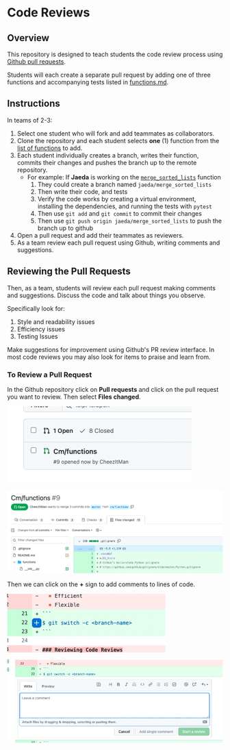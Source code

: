 # Code Reviews

## Overview

This repository is designed to teach students the code review process using [Github pull requests](https://docs.github.com/en/pull-requests/collaborating-with-pull-requests/proposing-changes-to-your-work-with-pull-requests/about-pull-requests).  

Students will each create a separate pull request by adding one of three functions and accompanying tests listed in [functions.md](./functions.md).

## Instructions

In teams of 2-3:

1. Select one student who will fork and add teammates as collaborators.
1. Clone the repository and each student selects **one** (1) function from the [list of functions](./functions.md) to add.
1. Each student individually creates a branch, writes their function, commits their changes and pushes the branch up to the remote repository.
    - For example:  If **Jaeda** is working on the [`merge_sorted_lists`](./functions.md) function
        1. They could create a branch named `jaeda/merge_sorted_lists`
        1. Then write their code, and tests
        1. Verify the code works by creating a virtual environment, installing the dependencies, and running the tests with `pytest`
        1. Then use `git add` and `git commit` to commit their changes
        1. Then use `git push origin jaeda/merge_sorted_lists` to push the branch up to github
1. Open a pull request and add their teammates as reviewers.
1. As a team review each pull request using Github, writing comments and suggestions.

## Reviewing the Pull Requests

Then, as a team, students will review each pull request making comments and suggestions.  Discuss the code and talk about things you observe.

Specifically look for:

1.  Style and readability issues
1.  Efficiency issues
1.  Testing Issues

Make suggestions for improvement using Github's PR review interface.  In most code reviews you may also look for items to praise and learn from.

### To Review a Pull Request

In the Github repository click on **Pull requests** and click on the pull request you want to review.  Then select  **Files changed**.

![Select PR To Review](images/select-pr-to-review.png)

![Review PR](images/review-pr.png)

Then we can click on the **+** sign to add comments to lines of code.

![Plus button](images/pr-plus-button.png)

![Add a comment](images/make-pr-comment.png)
